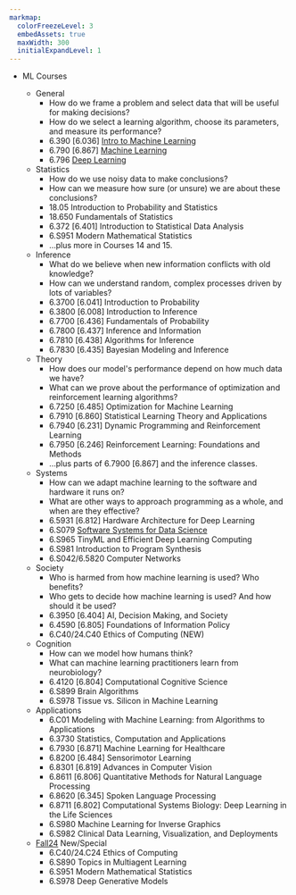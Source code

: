```yaml
---
markmap:
  colorFreezeLevel: 3
  embedAssets: true
  maxWidth: 300
  initialExpandLevel: 1
---
```


- ML Courses

  - General
    - How do we frame a problem and select data that will be useful for making decisions?
    - How do we select a learning algorithm, choose its parameters, and measure its performance?
    - 6.390 [6.036] [Intro to Machine Learning](https://introml.mit.edu/)
    - 6.790 [6.867] [Machine Learning](https://gradml.mit.edu)
    - 6.796 [Deep Learning](https://phillipi.github.io/6.s898/)
  - Statistics
    - How do we use noisy data to make conclusions?
    - How can we measure how sure (or unsure) we are about these conclusions?
    - 18.05 Introduction to Probability and Statistics
    - 18.650 Fundamentals of Statistics
    - 6.372 [6.401] Introduction to Statistical Data Analysis
    - 6.S951 Modern Mathematical Statistics
    - …plus more in Courses 14 and 15.
  - Inference
    - What do we believe when new information conflicts with old knowledge?
    - How can we understand random, complex processes driven by lots of variables?
    - 6.3700 [6.041] Introduction to Probability
    - 6.3800 [6.008] Introduction to Inference
    - 6.7700 [6.436] Fundamentals of Probability
    - 6.7800 [6.437] Inference and Information
    - 6.7810 [6.438] Algorithms for Inference
    - 6.7830 [6.435] Bayesian Modeling and Inference
  - Theory
    - How does our model's performance depend on how much data we have?
    - What can we prove about the performance of optimization and reinforcement learning algorithms?
    - 6.7250 [6.485] Optimization for Machine Learning
    - 6.7910 [6.860] Statistical Learning Theory and Applications
    - 6.7940 [6.231] Dynamic Programming and Reinforcement Learning
    - 6.7950 [6.246] Reinforcement Learning: Foundations and Methods
    - …plus parts of 6.7900 [6.867] and the inference classes.
  - Systems
    - How can we adapt machine learning to the software and hardware it runs on?
    - What are other ways to approach programming as a whole, and when are they effective?
    - 6.5931 [6.812] Hardware Architecture for Deep Learning
    - 6.S079 [Software Systems for Data Science](http://dsg.csail.mit.edu/6.S079/)
    - 6.S965 TinyML and Efficient Deep Learning Computing
    - 6.S981 Introduction to Program Synthesis
    - 6.S042/6.5820 Computer Networks
  - Society
    - Who is harmed from how machine learning is used? Who benefits?
    - Who gets to decide how machine learning is used? And how should it be used?
    - 6.3950 [6.404] AI, Decision Making, and Society
    - 6.4590 [6.805] Foundations of Information Policy
    - 6.C40/24.C40 Ethics of Computing (NEW)
  - Cognition
    - How can we model how humans think?
    - What can machine learning practitioners learn from neurobiology?
    - 6.4120 [6.804] Computational Cognitive Science
    - 6.S899 Brain Algorithms
    - 6.S978 Tissue vs. Silicon in Machine Learning
  - Applications
    - 6.C01 Modeling with Machine Learning: from Algorithms to Applications
    - 6.3730 Statistics, Computation and Applications
    - 6.7930 [6.871] Machine Learning for Healthcare
    - 6.8200 [6.484] Sensorimotor Learning
    - 6.8301 [6.819] Advances in Computer Vision
    - 6.8611 [6.806] Quantitative Methods for Natural Language Processing
    - 6.8620 [6.345] Spoken Language Processing
    - 6.8711 [6.802] Computational Systems Biology: Deep Learning in the Life Sciences
    - 6.S980 Machine Learning for Inverse Graphics
    - 6.S982 Clinical Data Learning, Visualization, and Deployments
  - [Fall24](https://www.eecs.mit.edu/academics/subject-updates/subject-updates-fall-2024/) New/Special
    - 6.C40/24.C24 Ethics of Computing
    - 6.S890 Topics in Multiagent Learning
    - 6.S951 Modern Mathematical Statistics
    - 6.S978 Deep Generative Models
